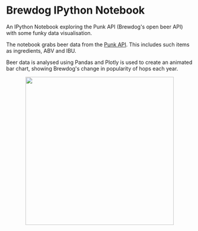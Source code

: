 # Brewdog IPython Notebook
An IPython Notebook exploring the Punk API (Brewdog's open beer API) with some funky data visualisation.

The notebook grabs beer data from the [Punk API](https://punkapi.com/). This includes such items as ingredients, ABV and IBU.

Beer data is analysed using Pandas and Plotly is used to create an animated bar chart, showing Brewdog's change in popularity of hops each year.

<p align="center">
  <img height="400" src="https://media.giphy.com/media/pyAYkg6HMzjAfYYcDI/giphy.gif">
</p>

